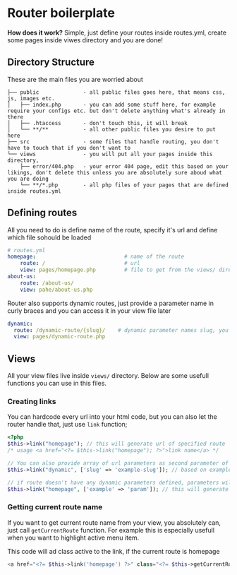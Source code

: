 # Router boilerplate

**How does it work?** Simple, just define your routes inside routes.yml, create some pages inside viwes directory and you are done!

## Directory Structure

These are the main files you are worried about

```
├── public              - all public files goes here, that means css, js, images etc.
│   ├── index.php       - you can add some stuff here, for example require your configs etc. but don't delete anything what's already in there
│   ├── .htaccess       - don't touch this, it will break
│   └── **/**           - all other public files you desire to put here
├── src                 - some files that handle routing, you don't have to touch that if you don't want to
└── views               - you will put all your pages inside this directory, 
    ├── error/404.php   - your error 404 page, edit this based on your likings, don't delete this unless you are absolutely sure aboud what you are doing
    └── **/*.php        - all php files of your pages that are defined inside routes.yml
```

## Defining routes

All you need to do is define name of the route, specify it's url and define which file sohould be loaded

```yaml
# routes.yml
homepage:                            # name of the route
    route: /                         # url
    view: pages/homepage.php         # file to get from the views/ directory
about-us:
    route: /about-us/
    view: pahe/about-us.php
```

Router also supports dynamic routes, just provide a parameter name in curly braces and you can access it in your view file later

```yml
dynamic:
  route: /dynamic-route/{slug}/    # dynamic parameter names slug, you can define as many parameters as you want
  view: pages/dynamic-route.php
```

## Views

All your view files live inside `views/` directory. Below are some usefull functions you can use in this files.

### Creating links

You can hardcode every url into your html code, but you can also let the router handle that, just use `link` function;

```php
<?php
$this->link("homepage"); // this will generate url of specified route
/* usage <a href="<?= $this->link("homepage"); ?>">link name</a> */

// You can also provide array of url parameters as second parameter of the function
$this->link("dynamic", ['slug' => 'example-slug']); // based on example config above this will generate url /dynamic-route/example-slug/

// if route doesn't have any dynamic parameters defined, parameters will be appended as query parameters
$this->link("homepage", ['example' => 'param']); // this will generate /?example=param
```

### Getting current route name

If you want to get current route name from your view, you absolutely can, just call `getCurrentRoute` function. For example this is especially usefull when you want to highlight active menu item.

This code will ad class active to the link, if the current route is homepage
```php
<a href="<?= $this->link('homepage') ?>" class="<?= $this->getCurrentRoute() == "homepage" ? 'active' : '' ?>">Homepage</a>
```
